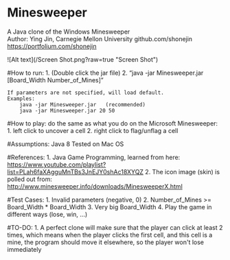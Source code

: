 # Minesweeper
A Java clone of the Windows Minesweeper  
Author: Ying Jin, Carnegie Mellon University
github.com/shonejin  
https://portfolium.com/shonejin  

![Alt text](/Screen Shot.png?raw=true "Screen Shot")

#How to run:
	1. (Double click the jar file)
	2. “java -jar Minesweeper.jar [Board_Width Number_of_Mines]”

	If parameters are not specified, will load default.
	Examples:
		java -jar Minesweeper.jar	(recommended)
		java -jar Minesweeper.jar 20 50

#How to play:
	do the same as what you do on the Microsoft Minesweeper:
	1. left click to uncover a cell
	2. right click to flag/unflag a cell

#Assumptions:
	Java 8
	Tested on Mac OS

#References:
	1. Java Game Programming, learned from here: 
		https://www.youtube.com/playlist?list=PLah6faXAgguMnTBs3JnEJY0shAc18XYQZ
	2. The icon image (skin) is polled out from:
		http://www.minesweeper.info/downloads/MinesweeperX.html

#Test Cases:
	1. Invalid parameters (negative, 0)
	2. Number_of_Mines >= Board_Width * Board_Width
	3. Very big Board_Width
	4. Play the game in different ways (lose, win, ...)

#TO-DO:
	1. A perfect clone will make sure that the player can click at least 2 times, 
		which means when the player clicks the first cell, and this cell is a mine,
		the program should move it elsewhere, so the player won't lose immediately


